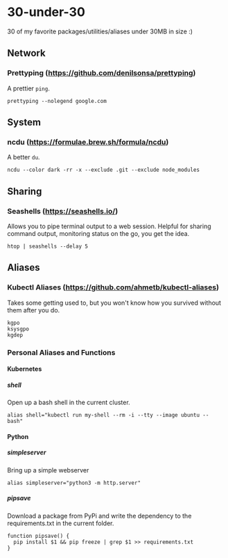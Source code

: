 # 30-under-30
30 of my favorite packages/utilities/aliases under 30MB in size :)

## Network
### Prettyping (https://github.com/denilsonsa/prettyping)
A prettier `ping`.
```
prettyping --nolegend google.com
```

## System
### ncdu (https://formulae.brew.sh/formula/ncdu)
A better `du`.
```
ncdu --color dark -rr -x --exclude .git --exclude node_modules
```

## Sharing
### Seashells (https://seashells.io/)
Allows you to pipe terminal output to a web session. Helpful for sharing command output, monitoring status on the go, you get the idea.
```
htop | seashells --delay 5
```

## Aliases
### Kubectl Aliases (https://github.com/ahmetb/kubectl-aliases)
Takes some getting used to, but you won't know how you survived without them after you do.
```
kgpo
ksysgpo
kgdep
```

### Personal Aliases and Functions
#### Kubernetes
##### shell
Open up a bash shell in the current cluster.
```
alias shell="kubectl run my-shell --rm -i --tty --image ubuntu -- bash"
```

#### Python
##### simpleserver
Bring up a simple webserver
```
alias simpleserver="python3 -m http.server"
```
##### pipsave
Download a package from PyPi and write the dependency to the requirements.txt in the current folder.

```
function pipsave() {
  pip install $1 && pip freeze | grep $1 >> requirements.txt
}
```
